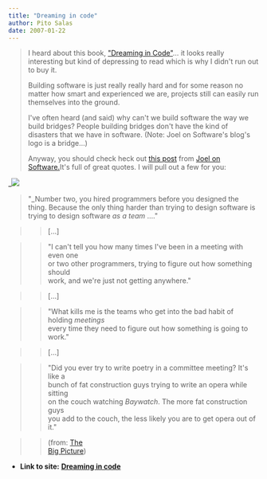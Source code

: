 ```yaml
---
title: "Dreaming in code"
author: Pito Salas
date: 2007-01-22
---
```



>
> I heard about this book, ["Dreaming in
> Code"](<http://www.dreamingincode.com/>)… it looks really interesting but
> kind of depressing to read which is why I didn't run out to buy it.
>
> Building software is just really really hard and for some reason no matter
> how smart and experienced we are, projects still can easily run themselves
> into the ground.
>
> I've often heard (and said) why can't we build software the way we build
> bridges? People building bridges don't have the kind of disasters that we
> have in software. (Note: Joel on Software's blog's logo is a bridge…)
>
> Anyway, you should check heck out [this
> post](<http://www.joelonsoftware.com/items/2007/01/21.html>) from [Joel on
> Software.](<http://www.joelonsoftware.com>)It's full of great quotes. I will
> pull out a few for you:
>

>>
_![](https://i0.wp.com/www.joelonsoftware.com/items/2007/01/02DreamingInCode.PNG?w=584)  
>  "_Number two, you hired programmers before you designed the  
>  thing. Because the only thing harder than trying to design software is  
>  trying to design software _as a team_ …."
>>

>> […]

>>

>> "I can't tell you how many times I've been in a meeting with even one  
>  or two other programmers, trying to figure out how something should  
>  work, and we're just not getting anywhere."
>>

>> […]

>>

>> "What kills me is the teams who get into the bad habit of holding
_meetings_  
>  every time they need to figure out how something is going to work."
>>

>> […]

>>

>> "Did you ever try to write poetry in a committee meeting? It's like a  
>  bunch of fat construction guys trying to write an opera while sitting  
>  on the couch watching _Baywatch_. The more fat construction guys  
>  you add to the couch, the less likely you are to get opera out of it."
>>

>> (from: [The  
>  Big Picture](<http://www.joelonsoftware.com/items/2007/01/21.html>))


* **Link to site:** **[Dreaming in code](None)**
